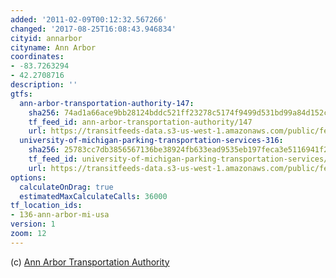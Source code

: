```yaml
---
added: '2011-02-09T00:12:32.567266'
changed: '2017-08-25T16:08:43.946834'
cityid: annarbor
cityname: Ann Arbor
coordinates:
- -83.7263294
- 42.2708716
description: ''
gtfs:
  ann-arbor-transportation-authority-147:
    sha256: 74ad1a66ace9bb28124bddc521ff23278c5174f9499d531bd99a84d152ce59c3
    tf_feed_id: ann-arbor-transportation-authority/147
    url: https://transitfeeds-data.s3-us-west-1.amazonaws.com/public/feeds/ann-arbor-transportation-authority/147/20170808/gtfs.zip
  university-of-michigan-parking-transportation-services-316:
    sha256: 25783cc7db3856567136be38924fb633ead9535eb197feca3e5116941f23fc3d
    tf_feed_id: university-of-michigan-parking-transportation-services/316
    url: https://transitfeeds-data.s3-us-west-1.amazonaws.com/public/feeds/university-of-michigan-parking-transportation-services/316/20170510/gtfs.zip
options:
  calculateOnDrag: true
  estimatedMaxCalculateCalls: 36000
tf_location_ids:
- 136-ann-arbor-mi-usa
version: 1
zoom: 12
---
```


(c) [Ann Arbor Transportation Authority](http://www.theride.org/)
